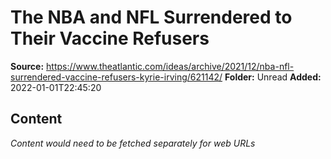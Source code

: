 # The NBA and NFL Surrendered to Their Vaccine Refusers

**Source:** https://www.theatlantic.com/ideas/archive/2021/12/nba-nfl-surrendered-vaccine-refusers-kyrie-irving/621142/
**Folder:** Unread
**Added:** 2022-01-01T22:45:20




## Content
*Content would need to be fetched separately for web URLs*

